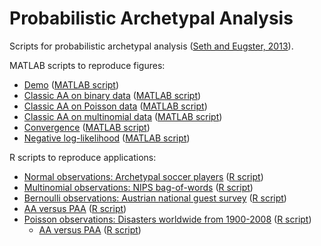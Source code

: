 # Probabilistic Archetypal Analysis

Scripts for probabilistic archetypal analysis ([Seth and Eugster,
2013](http://arxiv.org/abs/1312.7604)).

MATLAB scripts to reproduce figures:
 - [Demo](https://cdn.rawgit.com/aalab/paa/master/examples/demo.html) ([MATLAB script](scripts/demo.m))
 - [Classic AA on binary data](https://cdn.rawgit.com/aalab/paa/master/examples/compareProbVsClassic_Bernoulli.html) ([MATLAB script](scripts/compareProbVsClassic_Bernoulli.m))
 - [Classic AA on Poisson data](https://cdn.rawgit.com/aalab/paa/master/examples/compareProbVsClassic_Poisson.html) ([MATLAB script](scripts/compareProbVsClassic_Poisson.m))
 - [Classic AA on multinomial data](https://cdn.rawgit.com/aalab/paa/master/examples/compareProbVsClassic_multinomial.html) ([MATLAB script](scripts/compareProbVsClassic_multinomial.m))
 - [Convergence](https://cdn.rawgit.com/aalab/paa/master/examples/plotConvergence.html) ([MATLAB script](examples/plotConvergence.m))
 - [Negative log-likelihood](https://cdn.rawgit.com/aalab/paa/master/examples/plotProbVsDefault.html) ([MATLAB script](examples/plotProbVsDefault.m))

R scripts to reproduce applications:
 - [Normal observations: Archetypal soccer players](https://cdn.rawgit.com/aalab/paa/master/examples/Soccer-report.html) ([R script](examples/Soccer-report.R))
 - [Multinomial observations: NIPS bag-of-words](https://cdn.rawgit.com/aalab/paa/master/examples/NIPS-report.html) ([R script](examples/NIPS-report.R))
 - [Bernoulli observations: Austrian national guest survey](https://cdn.rawgit.com/aalab/paa/master/examples/GSAW97-report.html) ([R script](examples/GSAW97-report.R))
  - [AA versus PAA](https://cdn.rawgit.com/aalab/paa/master/examples/GSAW97-report-aa.html) ([R script](examples/GSAW97-report-aa.R))
 - [Poisson observations: Disasters worldwide from 1900-2008](https://cdn.rawgit.com/aalab/paa/master/examples/Disaster-report.html) ([R script](examples/Disaster-report.R))
   - [AA versus PAA](https://cdn.rawgit.com/aalab/paa/master/examples/GSAW97-report-aa.html) ([R script](examples/Disaster-report-aa.R))


